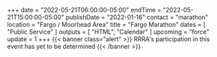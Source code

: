 +++
date = "2022-05-21T06:00:00-05:00"
endTime = "2022-05-21T15:00:00-05:00"
publishDate = "2022-01-16"
contact = "marathon"
location = "Fargo / Moorhead Area"
title = "Fargo Marathon"
dates = [ "Public Service" ]
outputs = [ "HTML", "Calendar" ]
upcoming = "force"
update = 1
+++
{{< banner class="alert" >}}
RRRA's participation in this event has yet to be determined
{{< /banner >}}
